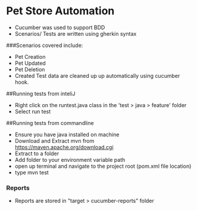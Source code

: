 # Pet Store Automation
- Cucumber was used to support BDD
- Scenarios/ Tests are written using gherkin syntax

###Scenarios covered include:
- Pet Creation
- Pet Updated 
- Pet Deletion
- Created Test data are cleaned up up automatically using cucumber hook.

##Running tests from inteliJ

- Right click on the runtest.java class in the 'test > java > feature' folder
- Select run test

##Running tests from commandline
- Ensure you have java installed on machine
- Download and Extract mvn from <https://maven.apache.org/download.cgi>
- Extract to a folder
- Add folder to your environment variable path
- open up terminal and navigate to the project root (pom.xml file location)
- type mvn test


### Reports
- Reports are stored in "target > cucumber-reports" folder

 




